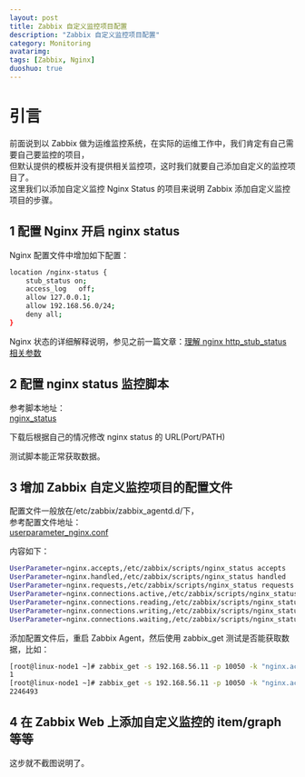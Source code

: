 ```yaml
---
layout: post
title: Zabbix 自定义监控项目配置
description: "Zabbix 自定义监控项目配置"
category: Monitoring
avatarimg: 
tags: [Zabbix, Nginx]
duoshuo: true
---
```


# 引言
前面说到以 Zabbix 做为运维监控系统，在实际的运维工作中，我们肯定有自己需要自己要监控的项目，  
但默认提供的模板并没有提供相关监控项，这时我们就要自己添加自定义的监控项目了。  
这里我们以添加自定义监控 Nginx Status 的项目来说明 Zabbix 添加自定义监控项目的步骤。


## 1 配置 Nginx 开启 nginx status

Nginx 配置文件中增加如下配置：

```bash
location /nginx-status {
	stub_status on;
	access_log   off;
	allow 127.0.0.1;
	allow 192.168.56.0/24;
	deny all;
}	
```     

Nginx 状态的详细解释说明，参见之前一篇文章：[理解 nginx http_stub_status 相关参数](http://jaminzhang.github.io/nginx/understand-nginx-http-stub-status-parameters/)  


## 2 配置 nginx status 监控脚本

参考脚本地址：  
[nginx_status](https://github.com/itnihao/zabbix-book/blob/master/11-chapter/nginx_monitor/scripts/nginx_status)  

下载后根据自己的情况修改 nginx status 的 URL(Port/PATH)

测试脚本能正常获取数据。


## 3 增加 Zabbix 自定义监控项目的配置文件
配置文件一般放在/etc/zabbix/zabbix_agentd.d/下，  
参考配置文件地址：  
[userparameter_nginx.conf ](https://github.com/itnihao/zabbix-book/blob/master/11-chapter/nginx_monitor/zabbix_agentd.d/userparameter_nginx.conf)  

内容如下：

```bash
UserParameter=nginx.accepts,/etc/zabbix/scripts/nginx_status accepts
UserParameter=nginx.handled,/etc/zabbix/scripts/nginx_status handled
UserParameter=nginx.requests,/etc/zabbix/scripts/nginx_status requests
UserParameter=nginx.connections.active,/etc/zabbix/scripts/nginx_status active 
UserParameter=nginx.connections.reading,/etc/zabbix/scripts/nginx_status reading
UserParameter=nginx.connections.writing,/etc/zabbix/scripts/nginx_status writing
UserParameter=nginx.connections.waiting,/etc/zabbix/scripts/nginx_status waiting
```    

添加配置文件后，重启 Zabbix Agent，然后使用 zabbix_get 测试是否能获取数据，比如：

```bash
[root@linux-node1 ~]# zabbix_get -s 192.168.56.11 -p 10050 -k "nginx.active"
1
[root@linux-node1 ~]# zabbix_get -s 192.168.56.11 -p 10050 -k "nginx.accepts"
2246493
```    

## 4 在 Zabbix Web 上添加自定义监控的 item/graph 等等
这步就不截图说明了。
